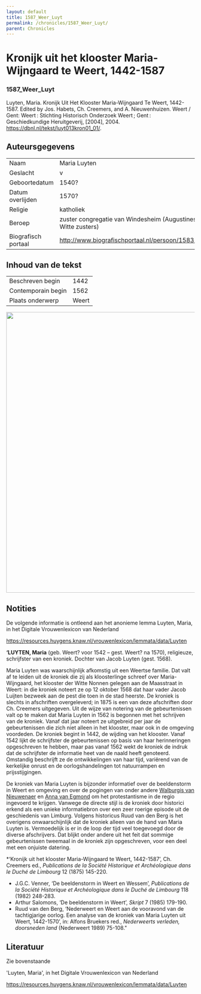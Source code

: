 ```yaml
---
layout: default
title: 1587_Weer_Luyt
permalink: /chronicles/1587_Weer_Luyt/
parent: Chronicles
--- 
```



# Kronĳk uit het klooster Maria-Wĳngaard te Weert, 1442-1587 

### 1587_Weer_Luyt 

Luyten, Maria. Kronĳk Uit Het Klooster Maria-Wĳngaard Te Weert, 1442-1587. Edited by Jos. Habets, Ch. Creemers, and A. Nieuwenhuizen. Weert / Gent: Weert : Stichting Historisch Onderzoek Weert ; Gent : Geschiedkundige Heruitgeverij, [2004], 2004. https://dbnl.nl/tekst/luyt013kron01_01/. 

## Auteursgegevens 

| | | 
| --------------- | --------------- | 
| Naam | Maria Luyten | 
| Geslacht | v | 
| Geboortedatum | 1540? | 
| Datum overlijden | 1570? | 
| Religie | katholiek | 
| Beroep | zuster congregatie van Windesheim (Augustinessen/ Witte zusters) | 
| Biografisch portaal | http://www.biografischportaal.nl/persoon/15835949 | 

## Inhoud van de tekst 

| | | 
| --------------- | --------------- | 
| Beschreven begin | 1442 | 
| Contemporain begin | 1562 | 
| Plaats onderwerp | Weert | 

[<img src="..\..\barplots_chronicles\1587_Weer_Luyt.jpg" width="750"/>](..\..\barplots_chronicles\1587_Weer_Luyt.jpg) 

## Notities 

De volgende informatie is ontleend aan het anonieme lemma Luyten, Maria, in
het Digitale Vrouwenlexicon van Nederland

<https://resources.huygens.knaw.nl/vrouwenlexicon/lemmata/data/Luyten>

**‘LUYTEN, Maria** (geb. Weert? voor 1542  – gest. Weert? na 1570),
religieuze, schrijfster van een kroniek. Dochter van Jacob Luyten (gest.
1568).

Maria Luyten was waarschijnlijk afkomstig uit een Weertse familie. Dat valt af te leiden uit de kroniek die zij als kloosterlinge schreef over Maria-
Wijngaard, het klooster der Witte Nonnen gelegen aan de Maasstraat in Weert: in die kroniek noteert ze op 12 oktober 1568 dat haar vader Jacob Luijten bezweek aan de pest die toen in de stad heerste. De kroniek is slechts in afschriften overgeleverd; in 1875 is een van deze afschriften door Ch. Creemers uitgegeven. Uit de wijze van notering van de gebeurtenissen valt op te maken dat Maria Luyten in 1562 is begonnen met het schrijven van de kroniek. Vanaf dat jaar noteert ze uitgebreid per jaar de gebeurtenissen die zich niet alleen in het klooster, maar ook in de omgeving voordeden. De kroniek begint in 1442, de wijding van het klooster. Vanaf 1542 lijkt de schrijfster de gebeurtenissen op basis van haar herinneringen opgeschreven te hebben, maar pas vanaf 1562 wekt de kroniek de indruk dat de schrijfster de informatie heet van de naald heeft genoteerd. Omstandig beschrijft ze de ontwikkelingen van haar tijd, variërend van de kerkelijke onrust en de oorlogshandelingen tot natuurrampen en prijsstijgingen.

De kroniek van Maria Luyten is bijzonder informatief over de beeldenstorm in Weert en omgeving en over de pogingen van onder andere [Walburgis van
Nieuwenaer](http://www.inghist.nl/Onderzoek/Projecten/DVN/lemmata/data/NieuwenaerWalburgis) en [Anna van Egmond](http://www.inghist.nl/Onderzoek/Projecten/DVN/lemmata/data/Egmont) om het protestantisme in de regio ingevoerd te krijgen. Vanwege de directe stijl is de kroniek door historici erkend als een unieke informatiebron over een zeer roerige episode uit de geschiedenis van Limburg. Volgens historicus Ruud van den Berg is het overigens onwaarschijnlijk dat de kroniek alleen van de hand van Maria Luyten is. Vermoedelijk is er in de loop der tijd veel toegevoegd door de diverse afschrijvers. Dat blijkt onder andere uit het feit dat sommige gebeurtenissen tweemaal in de kroniek zijn opgeschreven, voor een
deel met een onjuiste datering.

*‘Kronijk uit het klooster Maria-Wijngaard te Weert, 1442-1587’, Ch. Creemers ed., _Publications de la Société Historique et Archéologique dans le Duché de Limbourg_ 12 (1875) 145-220. 
  * J.G.C. Venner, ‘De beeldenstorm in Weert en Wessem’, _Publications de la Société Historique et Archéologique dans le Duché de Limbourg_ 118 (1982) 248-283. 
  * Arthur Salomons, ‘De beeldenstorm in Weert’, _Skript_ 7 (1985) 179-190. 
  * Ruud van den Berg, ‘Nederweert en Weert aan de vooravond van de tachtigjarige oorlog. Een analyse van de kroniek van Maria Luyten uit Weert, 1442-1570’, in: Alfons Bruekers red., _Nederweerts verleden, doorsneden land_ (Nederweert 1989) 75-108."


## Literatuur  
Zie bovenstaande

'Luyten, Maria', in het Digitale Vrouwenlexicon van Nederland

<https://resources.huygens.knaw.nl/vrouwenlexicon/lemmata/data/Luyten>

